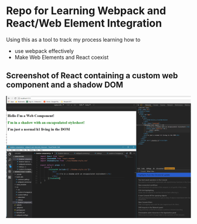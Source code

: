 # Repo for Learning Webpack and React/Web Element Integration
Using this as a tool to track my process learning how to 
* use webpack effectively
* Make Web Elements and React coexist

## Screenshot of React containing a custom web component and a shadow DOM
![screenshot of dom](https://github.com/caseycarroll42/webpack-react-elements-classroom/blob/screenshots/screenshots/ReactShadowExample.PNG)
